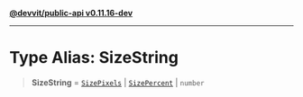 [**@devvit/public-api v0.11.16-dev**](../../../../../../README.md)

---

# Type Alias: SizeString

> **SizeString** = [`SizePixels`](SizePixels.md) \| [`SizePercent`](SizePercent.md) \| `number`
